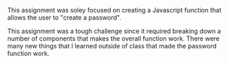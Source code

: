 This assignment was soley focused on creating a Javascript function that allows the user to "create a password".

This assignment was a tough challenge since it required breaking down a number of components that makes the overall function work. There were many new things that I learned outside of class that made the password function work. 